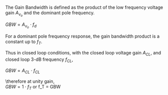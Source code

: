 The Gain Bandwidth is defined as the product of the low frequency voltage gain $A_{v_o}$ and the dominant pole frequency. 

$GBW = A_{v_o} \cdot f_d$

For a dominant pole frequency response, the gain bandwidth product is a constant up to $f_T$. 

Thus in closed loop conditions, with the closed loop voltage gain $A_{CL}$, and closed loop 3-dB frequency $f_{CL}$,

$GBW = A_{CL} \cdot f_{CL}$

\therefore at unity gain,  
$GBW = 1 \cdot f_T$
or f_T = GBW 

